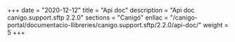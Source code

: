 +++
date        = "2020-12-12"
title       = "Api doc"
description = "Api doc canigo.support.sftp 2.2.0"
sections    = "Canigó"
enllac		= "/canigo-portal/documentacio-llibreries/canigo.support.sftp/2.2.0/api-doc/"
weight		= 5
+++

